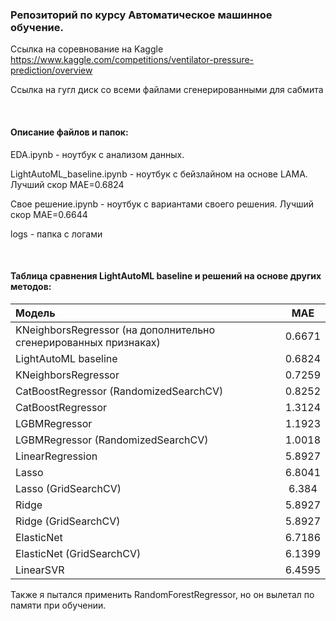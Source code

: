 ### Репозиторий по курсу Автоматическое машинное обучение.

Ссылка на соревнование на Kaggle
https://www.kaggle.com/competitions/ventilator-pressure-prediction/overview

Ссылка на гугл диск со всеми файлами сгенерированными для сабмита

$~~~~~~~~~$

#### Описание файлов и папок:

EDA.ipynb - ноутбук с анализом данных.

LightAutoML_baseline.ipynb - ноутбук с бейзлайном на основе LAMA. Лучший скор MAE=0.6824

Свое решение.ipynb - ноутбук с вариантами своего решения. Лучший скор MAE=0.6644

logs - папка с логами

$~~~~~~~~~$

#### Таблица сравнения LightAutoML baseline и решений на основе других методов:

| Модель                                                            | MAE                 |
| :-----------------------------------------------------------------|:-------------------:|
| KNeighborsRegressor (на дополнительно сгенерированных признаках)  | 0.6671              | 
| LightAutoML baseline                                              | 0.6824              | 
| KNeighborsRegressor                                               | 0.7259              |
| CatBoostRegressor (RandomizedSearchCV)                            | 0.8252              |
| CatBoostRegressor                                                 | 1.3124              |
| LGBMRegressor                                                     | 1.1923              |
| LGBMRegressor (RandomizedSearchCV)                                | 1.0018              |
| LinearRegression                                                  | 5.8927              |
| Lasso                                                             | 6.8041              |
| Lasso (GridSearchCV)                                              | 6.384               |
| Ridge                                                             | 5.8927              |
| Ridge (GridSearchCV)                                              | 5.8927              |
| ElasticNet                                                        | 6.7186              | 
| ElasticNet (GridSearchCV)                                         | 6.1399              |
| LinearSVR                                                         | 6.4595              |


Также я пытался применить RandomForestRegressor, но он вылетал по памяти при обучении.




